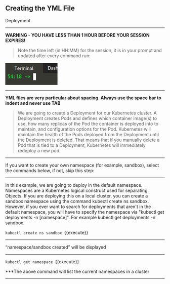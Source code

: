 ## Creating the YML File
 Deployment

---

**WARNING - YOU HAVE LESS THAN 1 HOUR BEFORE YOUR SESSION EXPIRES!**

>Note the time left (in HH:MM) for the session, it is in your prompt and updated after every command run:

![Terminal Time Remaining](./assets/term-expire.png)

---

**YML files are very particular about spacing. Always use the space bar to indent and never use TAB**


>We are going to create a Deployment for our Kubernetes cluster. 
>A Deployment creates Pods and defines which container image(s) to use, how many replicas of the Pod the container is deployed into to maintain, and configuration options for the Pod. 
>Kubernetes will maintain the health of the Pods deployed from the Deployment until the Deployment is deleted. 
>That means that if you manually delete a Pod that is tied to a Deployment, Kubernetes will immediately redeploy a new pod.

---

If you want to create your own namespace (for example, sandbox), select the commands below, if not, skip this step:

---

In this example, we are going to deploy in the default namespace. Namespaces are a Kubernetes logical construct used for separating Objects. If you are deploying this on a local cluster, you can create a sandbox namespace using the command kubectl create ns sandbox. However, if you ever want to search for deployments that aren't in the default namespace, you will have to specify the namespace via "kubectl get deployments -n [namespace]". For example kubectl get deployments -n sandbox.

`kubectl create ns sandbox
`{{execute}}

---

“namespace/sandbox created” will be displayed

---


`kubectl get namespace
`{{execute}}


***The above command will list the current namespaces in a cluster

---
